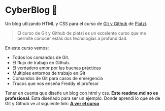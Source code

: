 # CyberBlog 💚
Un blog utlizando HTML y CSS para el curso de [Git y Github](https://platzi.com/cursos/git-github/ "Git y Github")  de [Platzi](https://platzi.com/ "Platzi"). 

> El curso de Git y Github de platzi es un excelente curso que me permite conocer estás dos tecnologías a profundidad.

En este curso vemos:
* Todos los comandos de Git.
* El flujo de trabajo en Github.
* El verdadero amor por las buenas prácticas
* Multiples entornos de trabajo en Git
* Comandos de Git para casos de emergencia
* Trucos que nos enseña Freddy el profesor

Tener en cuenta que diseñe un blog con html y css. **Este readme.md no es profesional**. Esta diseñado para ser un ejemplo. 
Donde aprendí lo que sé de Git y Github ve al siguiente link:
[**A ver el curso**](https://platzi.com/cursos/git-github/ "A ver el curso")
